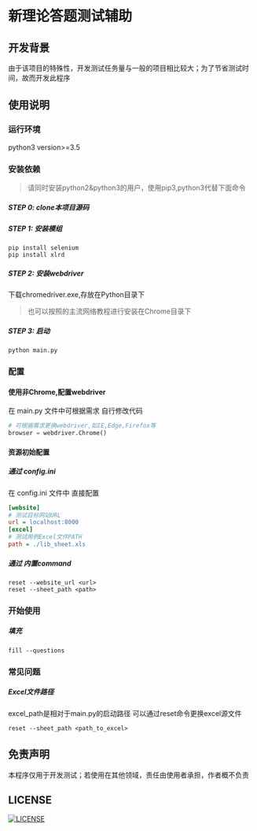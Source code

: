 # 新理论答题测试辅助
## 开发背景

由于该项目的特殊性，开发测试任务量与一般的项目相比较大；为了节省测试时间，故而开发此程序

## 使用说明

### 运行环境

python3 version>=3.5 

### 安装依赖

> 请同时安装python2&python3的用户，使用pip3,python3代替下面命令

##### STEP 0: clone本项目源码

##### STEP 1: 安装模组

```shell
pip install selenium
pip install xlrd
```

##### STEP 2: 安装webdriver

下载chromedriver.exe,存放在Python目录下
> 也可以按照的主流网络教程进行安装在Chrome目录下

##### STEP 3: 启动

```shell
python main.py
```

### 配置
#### 使用非Chrome,配置webdriver
在 main.py 文件中可根据需求 自行修改代码
```python
# 可根据需求更换webdriver,如IE,Edge,Firefox等
browser = webdriver.Chrome()
```
#### 资源初始配置
##### 通过 config.ini
在 config.ini 文件中 直接配置
```ini
[website]
# 测试目标网站URL
url = localhost:8000
[excel]
# 测试用例Excel文件PATH
path = ./lib_sheet.xls
```
##### 通过 内置command
```shell
reset --website_url <url>
reset --sheet_path <path>
```

### 开始使用

##### 填充

```shell
fill --questions
```

### 常见问题

##### Excel文件路径

excel_path是相对于main.py的启动路径
可以通过reset命令更换excel源文件

```shell
reset --sheet_path <path_to_excel>
```

## 免责声明

本程序仅用于开发测试；若使用在其他领域，责任由使用者承担，作者概不负责

## LICENSE

[![LICENSE](https://img.shields.io/badge/license-Anti%20996-blue.svg)](https://github.com/996icu/996.ICU/blob/master/LICENSE)

